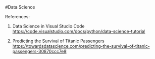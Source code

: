 #Data Science 


References:
1) Data Science in Visual Studio Code
 https://code.visualstudio.com/docs/python/data-science-tutorial 

2) Predicting the Survival of Titanic Passengers 
https://towardsdatascience.com/predicting-the-survival-of-titanic-passengers-30870ccc7e8

